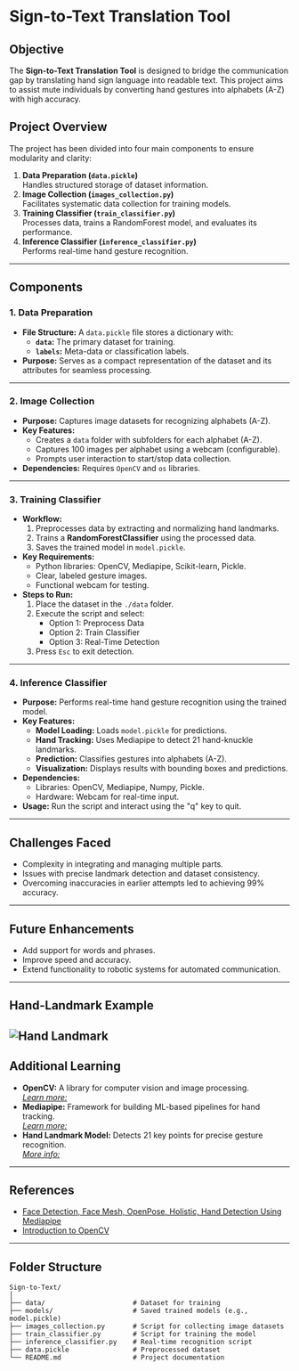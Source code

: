 # Sign-to-Text Translation Tool

## Objective

The **Sign-to-Text Translation Tool** is designed to bridge the communication gap by translating hand sign language into readable text. This project aims to assist mute individuals by converting hand gestures into alphabets (A-Z) with high accuracy.

## Project Overview

The project has been divided into four main components to ensure modularity and clarity:

1. **Data Preparation (`data.pickle`)**  
   Handles structured storage of dataset information.
2. **Image Collection (`images_collection.py`)**  
   Facilitates systematic data collection for training models.
3. **Training Classifier (`train_classifier.py`)**  
   Processes data, trains a RandomForest model, and evaluates its performance.
4. **Inference Classifier (`inference_classifier.py`)**  
   Performs real-time hand gesture recognition.

---

## Components

### 1. **Data Preparation**
- **File Structure:** A `data.pickle` file stores a dictionary with:
  - **`data`:** The primary dataset for training.
  - **`labels`:** Meta-data or classification labels.  
- **Purpose:** Serves as a compact representation of the dataset and its attributes for seamless processing.

---

### 2. **Image Collection**
- **Purpose:** Captures image datasets for recognizing alphabets (A-Z).  
- **Key Features:**
  - Creates a `data` folder with subfolders for each alphabet (A-Z).
  - Captures 100 images per alphabet using a webcam (configurable).
  - Prompts user interaction to start/stop data collection.
- **Dependencies:** Requires `OpenCV` and `os` libraries.

---

### 3. **Training Classifier**
- **Workflow:**
  1. Preprocesses data by extracting and normalizing hand landmarks.
  2. Trains a **RandomForestClassifier** using the processed data.
  3. Saves the trained model in `model.pickle`.  
- **Key Requirements:**
  - Python libraries: OpenCV, Mediapipe, Scikit-learn, Pickle.
  - Clear, labeled gesture images.
  - Functional webcam for testing.  
- **Steps to Run:**
  1. Place the dataset in the `./data` folder.
  2. Execute the script and select:
     - Option 1: Preprocess Data
     - Option 2: Train Classifier
     - Option 3: Real-Time Detection
  3. Press `Esc` to exit detection.

---

### 4. **Inference Classifier**
- **Purpose:** Performs real-time hand gesture recognition using the trained model.  
- **Key Features:**
  - **Model Loading:** Loads `model.pickle` for predictions.
  - **Hand Tracking:** Uses Mediapipe to detect 21 hand-knuckle landmarks.
  - **Prediction:** Classifies gestures into alphabets (A-Z).
  - **Visualization:** Displays results with bounding boxes and predictions.
- **Dependencies:**
  - Libraries: OpenCV, Mediapipe, Numpy, Pickle.
  - Hardware: Webcam for real-time input.
- **Usage:** Run the script and interact using the "q" key to quit.

---

## Challenges Faced

- Complexity in integrating and managing multiple parts.
- Issues with precise landmark detection and dataset consistency.
- Overcoming inaccuracies in earlier attempts led to achieving 99% accuracy.

---

## Future Enhancements

- Add support for words and phrases.
- Improve speed and accuracy.
- Extend functionality to robotic systems for automated communication.

---
## Hand-Landmark Example

![Hand Landmark](assets/https://img.freepik.com/premium-vector/hand-gesture-language-alphabet_23-2147881973.jpg?semt=ais_hybrid)
---

## Additional Learning

- **OpenCV:** A library for computer vision and image processing.  
  *[Learn more:](https://www.youtube.com/watch?v=7irSQuL24qY)*  
- **Mediapipe:** Framework for building ML-based pipelines for hand tracking.  
  *[Learn more:](https://www.youtube.com/watch?v=VDCdWwldlx4)*  
- **Hand Landmark Model:** Detects 21 key points for precise gesture recognition.  
  *[More info:](https://google.github.io/mediapipe/solutions/hands.html)*

---

## References

- [Face Detection, Face Mesh, OpenPose, Holistic, Hand Detection Using Mediapipe](https://www.youtube.com/watch?v=VDCdWwldlx4)
- [Introduction to OpenCV](https://www.youtube.com/watch?v=7irSQuL24qY)

---

## Folder Structure

```plaintext
Sign-to-Text/
│
├── data/                      # Dataset for training
├── models/                    # Saved trained models (e.g., model.pickle)
├── images_collection.py       # Script for collecting image datasets
├── train_classifier.py        # Script for training the model
├── inference_classifier.py    # Real-time recognition script
├── data.pickle                # Preprocessed dataset
└── README.md                  # Project documentation
